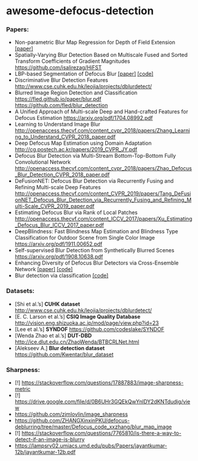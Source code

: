 # awesome-defocus-detection

### Papers:

* Non-parametric Blur Map Regression for Depth of Field Extension [[paper]](https://pdfs.semanticscholar.org/d9e2/47a47157058f208db156734507463a92ab62.pdf?_ga=2.184465955.445050029.1587554554-432469451.1587554554)
* Spatially-Varying Blur Detection Based on Multiscale Fused and Sorted Transform Coefficients of Gradient Magnitudes https://github.com/isalirezag/HiFST
* LBP-based Segmentation of Defocus Blur [[paper]](https://www.cs.usask.ca/faculty/eramian/defocusseg/defocusSeg.pdf)  [[code]](https://github.com/xinario/defocus_segmentation)
* Discriminative Blur Detection Features http://www.cse.cuhk.edu.hk/leojia/projects/dblurdetect/
* Blurred Image Region Detection and Classification https://fled.github.io/paper/blur.pdf https://github.com/fled/blur_detection
* A Unified Approach of Multi-scale Deep and Hand-crafted Features for Defocus Estimation https://arxiv.org/pdf/1704.08992.pdf
* Learning to Understand Image Blur http://openaccess.thecvf.com/content_cvpr_2018/papers/Zhang_Learning_to_Understand_CVPR_2018_paper.pdf
* Deep Defocus Map Estimation using Domain Adaptation http://cg.postech.ac.kr/papers/2019_CVPR_JY.pdf
* Defocus Blur Detection via Multi-Stream Bottom-Top-Bottom Fully Convolutional Network http://openaccess.thecvf.com/content_cvpr_2018/papers/Zhao_Defocus_Blur_Detection_CVPR_2018_paper.pdf
* DeFusionNET: Defocus Blur Detection via Recurrently Fusing and Refining Multi-scale Deep Features
 http://openaccess.thecvf.com/content_CVPR_2019/papers/Tang_DeFusionNET_Defocus_Blur_Detection_via_Recurrently_Fusing_and_Refining_Multi-Scale_CVPR_2019_paper.pdf
* Estimating Defocus Blur via Rank of Local Patches http://openaccess.thecvf.com/content_ICCV_2017/papers/Xu_Estimating_Defocus_Blur_ICCV_2017_paper.pdf
* DeepBlindness: Fast Blindness Map Estimation and Blindness Type Classification for Outdoor Scene from Single Color Image https://arxiv.org/pdf/1911.00652.pdf
* Self-supervised Blur Detection from Synthetically Blurred Scenes https://arxiv.org/pdf/1908.10638.pdf
* Enhancing Diversity of Defocus Blur Detectors via Cross-Ensemble Network [[paper]](http://openaccess.thecvf.com/content_CVPR_2019/papers/Zhao_Enhancing_Diversity_of_Defocus_Blur_Detectors_via_Cross-Ensemble_Network_CVPR_2019_paper.pdf) [[code]](https://github.com/wdzhao123/CENet-code)
* Blur detection via classification [[code]](https://www.kaggle.com/harininarasimhan/blur-detection-with-feature-engineering)


### Datasets:
* [Shi et al.’s] **CUHK dataset** http://www.cse.cuhk.edu.hk/leojia/projects/dblurdetect/
* [E. C. Larson et al.’s] **CSIQ Image Quality Database** http://vision.eng.shizuoka.ac.jp/mod/page/view.php?id=23
* [Lee et al.’s] **SYNDOF** https://github.com/codeslake/SYNDOF
* [Wenda Zhao et al.’s] **DUT-DBD** http://ice.dlut.edu.cn/ZhaoWenda/BTBCRLNet.html
* [Alekseev A.] **Blur detection dataset** https://github.com/Kwentar/blur_dataset

### Sharpness:
* [!] https://stackoverflow.com/questions/17887883/image-sharpness-metric
* [!] https://drive.google.com/file/d/0B6UHr3GQEkQwYnlDY2dKNTdudjg/view
* https://github.com/zjmlovlin/image_sharpness
* https://github.com/ZHANGXinxinPKU/defocus-deblurring/tree/master/Defocus_code_xxzhang/blur_map_image
* [!] https://stackoverflow.com/questions/7765810/is-there-a-way-to-detect-if-an-image-is-blurry
* https://lampsrv02.umiacs.umd.edu/pubs/Papers/jayantkumar-12b/jayantkumar-12b.pdf
